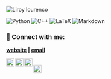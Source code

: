 ![Liroy lourenco](https://user-images.githubusercontent.com/65755533/130381963-054c30bf-f0a0-4650-9597-7acea789792f.png)


![Python](https://img.shields.io/badge/python-3670A0?style=for-the-badge&logo=python&logoColor=ffdd54)
![C++](https://img.shields.io/badge/c++-%2300599C.svg?style=for-the-badge&logo=c%2B%2B&logoColor=white)
![LaTeX](https://img.shields.io/badge/latex-%23008080.svg?style=for-the-badge&logo=latex&logoColor=white)
![Markdown](https://img.shields.io/badge/markdown-%23000000.svg?style=for-the-badge&logo=markdown&logoColor=white)

### 🤝 Connect with me:
**[website](https://lourencoliroy.github.io) | [email](lourencoliroy@me.com)**


<a href="https://www.linkedin.com/in/lourencoliroy"><img align="left" src="https://raw.githubusercontent.com/yushi1007/yushi1007/main/images/linkedin.svg" alt="Liroy Lourenco | LinkedIn" width="21px"/></a>
<a href="https://www.instagram.com/lourencoliroy"><img align="left" src="https://raw.githubusercontent.com/yushi1007/yushi1007/main/images/instagram.svg" alt="Liroy Lourenco | Instagram" width="21px"/></a>
<a href="https://twitter.com/lourencoliroy"><img align="left" src="https://external-content.duckduckgo.com/iu/?u=https%3A%2F%2Ftse1.mm.bing.net%2Fth%3Fid%3DOIP._Ujco6PWCgH_UJfPXtPafAHaFj%26pid%3DApi&f=1" alt="Liroy Lourenco | Twitter" width="21px"/></a>
</br>
<a href="https://orcid.org/0000-0003-4294-8628"><img align="left" src="https://external-content.duckduckgo.com/iu/?u=https%3A%2F%2Ftse1.mm.bing.net%2Fth%3Fid%3DOIP.honVXVcy2smBfSf7QsbVbgHaHa%26pid%3DApi&f=1" alt="Liroy Lourenco | Orcid" width="21px"/></a>
</br>








